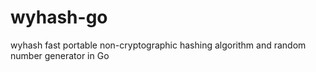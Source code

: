 # wyhash-go
wyhash fast portable non-cryptographic hashing algorithm and random number generator in Go

